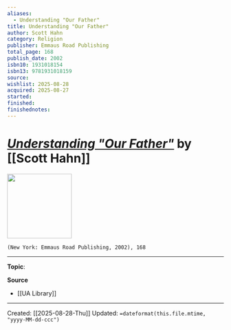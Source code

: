 ```yaml
---
aliases:
  - Understanding "Our Father"
title: Understanding "Our Father"
author: Scott Hahn
category: Religion
publisher: Emmaus Road Publishing
total_page: 168
publish_date: 2002
isbn10: 1931018154
isbn13: 9781931018159
source:
wishlist: 2025-08-28
acquired: 2025-08-27
started:
finished:
finishednotes:
---
```

# *[Understanding "Our Father"]()* by [[Scott Hahn]]

<img src="http://books.google.com/books/content?id=IZOvNr8XfFoC&printsec=frontcover&img=1&zoom=1&edge=curl&source=gbs_api" width=150>

`(New York: Emmaus Road Publishing, 2002), 168`



--- 
**Topic**: 

**Source**
- [[UA Library]]
 ---
Created: [[2025-08-28-Thu]]
Updated: `=dateformat(this.file.mtime, "yyyy-MM-dd-ccc")`
